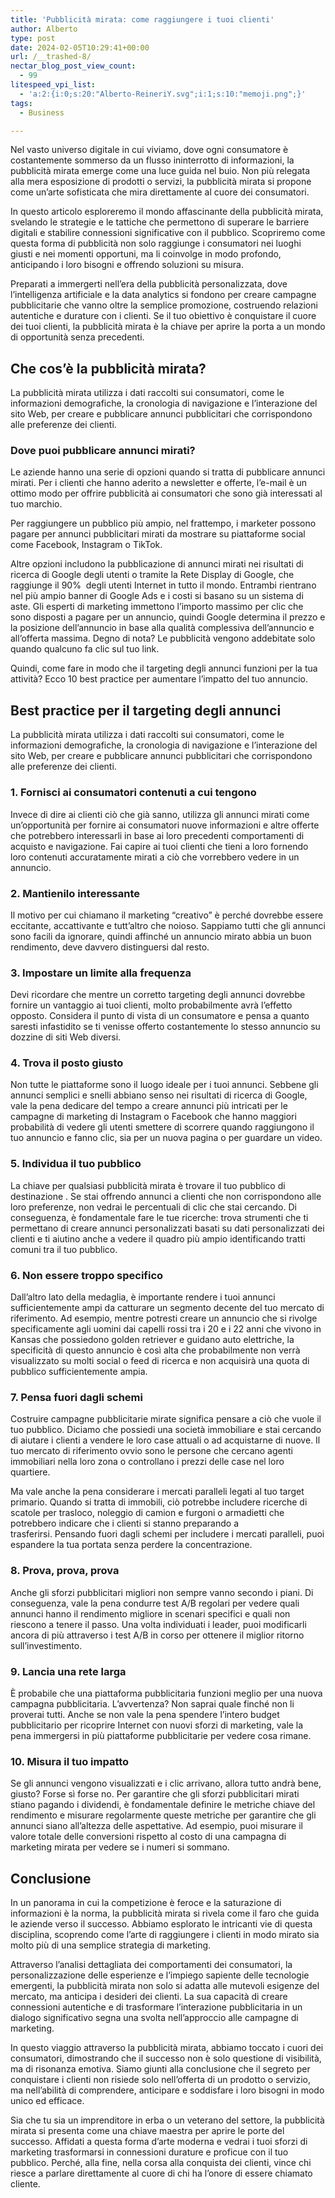 ```yaml
---
title: 'Pubblicità mirata: come raggiungere i tuoi clienti'
author: Alberto
type: post
date: 2024-02-05T10:29:41+00:00
url: /__trashed-8/
nectar_blog_post_view_count:
  - 99
litespeed_vpi_list:
  - 'a:2:{i:0;s:20:"Alberto-ReineriY.svg";i:1;s:10:"memoji.png";}'
tags:
  - Business

---
```

Nel vasto universo digitale in cui viviamo, dove ogni consumatore è costantemente sommerso da un flusso ininterrotto di informazioni, la pubblicità mirata emerge come una luce guida nel buio. Non più relegata alla mera esposizione di prodotti o servizi, la pubblicità mirata si propone come un&#8217;arte sofisticata che mira direttamente al cuore dei consumatori.

In questo articolo esploreremo il mondo affascinante della pubblicità mirata, svelando le strategie e le tattiche che permettono di superare le barriere digitali e stabilire connessioni significative con il pubblico. Scopriremo come questa forma di pubblicità non solo raggiunge i consumatori nei luoghi giusti e nei momenti opportuni, ma li coinvolge in modo profondo, anticipando i loro bisogni e offrendo soluzioni su misura.

Preparati a immergerti nell&#8217;era della pubblicità personalizzata, dove l&#8217;intelligenza artificiale e la data analytics si fondono per creare campagne pubblicitarie che vanno oltre la semplice promozione, costruendo relazioni autentiche e durature con i clienti. Se il tuo obiettivo è conquistare il cuore dei tuoi clienti, la pubblicità mirata è la chiave per aprire la porta a un mondo di opportunità senza precedenti.

## Che cos&#8217;è la pubblicità mirata?

La pubblicità mirata utilizza i dati raccolti sui consumatori, come le informazioni demografiche, la cronologia di navigazione e l&#8217;interazione del sito Web, per creare e pubblicare annunci pubblicitari che corrispondono alle preferenze dei clienti.

### Dove puoi pubblicare annunci mirati?

Le aziende hanno una serie di opzioni quando si tratta di pubblicare annunci mirati. Per i clienti che hanno aderito a newsletter e offerte, l&#8217;e-mail è un ottimo modo per offrire pubblicità ai consumatori che sono già interessati al tuo marchio.

Per raggiungere un pubblico più ampio, nel frattempo, i marketer possono pagare per annunci pubblicitari mirati da mostrare su piattaforme social come Facebook, Instagram o TikTok.

Altre opzioni includono la pubblicazione di annunci mirati nei risultati di ricerca di Google degli utenti o tramite la Rete Display di Google, che raggiunge il 90%  degli utenti Internet in tutto il mondo. Entrambi rientrano nel più ampio banner di Google Ads e i costi si basano su un sistema di aste. Gli esperti di marketing immettono l&#8217;importo massimo per clic che sono disposti a pagare per un annuncio, quindi Google determina il prezzo e la posizione dell&#8217;annuncio in base alla qualità complessiva dell&#8217;annuncio e all&#8217;offerta massima. Degno di nota? Le pubblicità vengono addebitate solo quando qualcuno fa clic sul tuo link.

Quindi, come fare in modo che il targeting degli annunci funzioni per la tua attività? Ecco 10 best practice per aumentare l&#8217;impatto del tuo annuncio.

## Best practice per il targeting degli annunci

La pubblicità mirata utilizza i dati raccolti sui consumatori, come le informazioni demografiche, la cronologia di navigazione e l&#8217;interazione del sito Web, per creare e pubblicare annunci pubblicitari che corrispondono alle preferenze dei clienti.

### 1. Fornisci ai consumatori contenuti a cui tengono

Invece di dire ai clienti ciò che già sanno, utilizza gli annunci mirati come un&#8217;opportunità per fornire ai consumatori nuove informazioni e altre offerte che potrebbero interessarli in base ai loro precedenti comportamenti di acquisto e navigazione. Fai capire ai tuoi clienti che tieni a loro fornendo loro contenuti accuratamente mirati a ciò che vorrebbero vedere in un annuncio.

### 2. Mantienilo interessante

Il motivo per cui chiamano il marketing &#8220;creativo&#8221; è perché dovrebbe essere eccitante, accattivante e tutt&#8217;altro che noioso. Sappiamo tutti che gli annunci sono facili da ignorare, quindi affinché un annuncio mirato abbia un buon rendimento, deve davvero distinguersi dal resto.

### 3. Impostare un limite alla frequenza

Devi ricordare che mentre un corretto targeting degli annunci dovrebbe fornire un vantaggio ai tuoi clienti, molto probabilmente avrà l&#8217;effetto opposto. Considera il punto di vista di un consumatore e pensa a quanto saresti infastidito se ti venisse offerto costantemente lo stesso annuncio su dozzine di siti Web diversi.

### 4. Trova il posto giusto

Non tutte le piattaforme sono il luogo ideale per i tuoi annunci. Sebbene gli annunci semplici e snelli abbiano senso nei risultati di ricerca di Google, vale la pena dedicare del tempo a creare annunci più intricati per le campagne di marketing di Instagram o Facebook che hanno maggiori probabilità di vedere gli utenti smettere di scorrere quando raggiungono il tuo annuncio e fanno clic, sia per un nuova pagina o per guardare un video.

### 5. Individua il tuo pubblico

La chiave per qualsiasi pubblicità mirata è trovare il tuo pubblico di destinazione . Se stai offrendo annunci a clienti che non corrispondono alle loro preferenze, non vedrai le percentuali di clic che stai cercando. Di conseguenza, è fondamentale fare le tue ricerche: trova strumenti che ti permettano di creare annunci personalizzati basati su dati personalizzati dei clienti e ti aiutino anche a vedere il quadro più ampio identificando tratti comuni tra il tuo pubblico.

### 6. Non essere troppo specifico

Dall&#8217;altro lato della medaglia, è importante rendere i tuoi annunci sufficientemente ampi da catturare un segmento decente del tuo mercato di riferimento. Ad esempio, mentre potresti creare un annuncio che si rivolge specificamente agli uomini dai capelli rossi tra i 20 e i 22 anni che vivono in Kansas che possiedono golden retriever e guidano auto elettriche, la specificità di questo annuncio è così alta che probabilmente non verrà visualizzato su molti social o feed di ricerca e non acquisirà una quota di pubblico sufficientemente ampia.

### 7. Pensa fuori dagli schemi

Costruire campagne pubblicitarie mirate significa pensare a ciò che vuole il tuo pubblico.&nbsp;Diciamo che possiedi una società immobiliare e stai cercando di aiutare i clienti a vendere le loro case attuali o ad acquistarne di nuove.&nbsp;Il tuo mercato di riferimento ovvio sono le persone che cercano agenti immobiliari nella loro zona o controllano i prezzi delle case nel loro quartiere.

Ma vale anche la pena considerare i mercati paralleli legati al tuo target primario. Quando si tratta di immobili, ciò potrebbe includere ricerche di scatole per trasloco, noleggio di camion e furgoni o armadietti che potrebbero indicare che i clienti si stanno preparando a trasferirsi. Pensando fuori dagli schemi per includere i mercati paralleli, puoi espandere la tua portata senza perdere la concentrazione.

### 8. Prova, prova, prova

Anche gli sforzi pubblicitari migliori non sempre vanno secondo i piani. Di conseguenza, vale la pena condurre test A/B regolari per vedere quali annunci hanno il rendimento migliore in scenari specifici e quali non riescono a tenere il passo. Una volta individuati i leader, puoi modificarli ancora di più attraverso i test A/B in corso per ottenere il miglior ritorno sull&#8217;investimento.

### 9. Lancia una rete larga

È probabile che una piattaforma pubblicitaria funzioni meglio per una nuova campagna pubblicitaria. L&#8217;avvertenza? Non saprai quale finché non li proverai tutti. Anche se non vale la pena spendere l&#8217;intero budget pubblicitario per ricoprire Internet con nuovi sforzi di marketing, vale la pena immergersi in più piattaforme pubblicitarie per vedere cosa rimane.

### 10. Misura il tuo impatto

Se gli annunci vengono visualizzati e i clic arrivano, allora tutto andrà bene, giusto? Forse sì forse no. Per garantire che gli sforzi pubblicitari mirati stiano pagando i dividendi, è fondamentale definire le metriche chiave del rendimento e misurare regolarmente queste metriche per garantire che gli annunci siano all&#8217;altezza delle aspettative. Ad esempio, puoi misurare il valore totale delle conversioni rispetto al costo di una campagna di marketing mirata per vedere se i numeri si sommano.

## **Conclusione**

In un panorama in cui la competizione è feroce e la saturazione di informazioni è la norma, la pubblicità mirata si rivela come il faro che guida le aziende verso il successo. Abbiamo esplorato le intricanti vie di questa disciplina, scoprendo come l&#8217;arte di raggiungere i clienti in modo mirato sia molto più di una semplice strategia di marketing.

Attraverso l&#8217;analisi dettagliata dei comportamenti dei consumatori, la personalizzazione delle esperienze e l&#8217;impiego sapiente delle tecnologie emergenti, la pubblicità mirata non solo si adatta alle mutevoli esigenze del mercato, ma anticipa i desideri dei clienti. La sua capacità di creare connessioni autentiche e di trasformare l&#8217;interazione pubblicitaria in un dialogo significativo segna una svolta nell&#8217;approccio alle campagne di marketing.

In questo viaggio attraverso la pubblicità mirata, abbiamo toccato i cuori dei consumatori, dimostrando che il successo non è solo questione di visibilità, ma di risonanza emotiva. Siamo giunti alla conclusione che il segreto per conquistare i clienti non risiede solo nell&#8217;offerta di un prodotto o servizio, ma nell&#8217;abilità di comprendere, anticipare e soddisfare i loro bisogni in modo unico ed efficace.

Sia che tu sia un imprenditore in erba o un veterano del settore, la pubblicità mirata si presenta come una chiave maestra per aprire le porte del successo. Affidati a questa forma d&#8217;arte moderna e vedrai i tuoi sforzi di marketing trasformarsi in connessioni durature e proficue con il tuo pubblico. Perché, alla fine, nella corsa alla conquista dei clienti, vince chi riesce a parlare direttamente al cuore di chi ha l&#8217;onore di essere chiamato cliente.